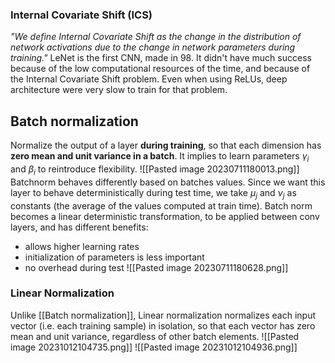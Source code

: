 ### Internal Covariate Shift (ICS)
_"We define Internal Covariate Shift as the change in the distribution of network activations due to the change in network parameters during training."_
LeNet is the first CNN, made in 98. It didn't have much success because of the low computational resources of the time, and because of the Internal Covariate Shift problem.
Even when using ReLUs, deep architecture were very slow to train for that problem.
## Batch normalization
Normalize the output of a layer **during training**, so that each dimension has **zero mean and unit variance in a batch**.
It implies to learn parameters $\gamma_{i}$ and $\beta_i$ to reintroduce flexibility.
![[Pasted image 20230711180013.png]]
Batchnorm behaves differently based on batches values. Since we want this layer to behave deterministically during test time, we take $\mu_j$ and $\nu_j$ as constants (the average of the values computed at train time). Batch norm becomes a linear deterministic transformation, to be applied between conv layers, and has different benefits:
- allows higher learning rates
- initialization of parameters is less important
- no overhead during test
![[Pasted image 20230711180628.png]]

### Linear Normalization
Unlike [[Batch normalization]], Linear normalization normalizes each input vector (i.e. each training sample) in isolation, so that each vector has zero mean and unit variance, regardless of other batch elements.
![[Pasted image 20231012104735.png]]
![[Pasted image 20231012104936.png]]
